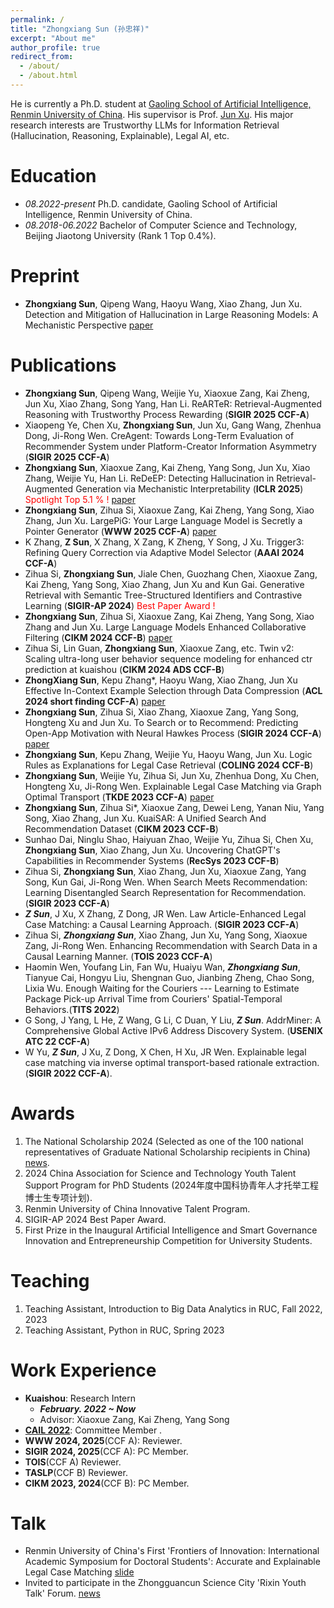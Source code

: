 ```yaml
---
permalink: /
title: "Zhongxiang Sun (孙忠祥)"
excerpt: "About me"
author_profile: true
redirect_from: 
  - /about/
  - /about.html
---
```


He is currently a Ph.D. student at [Gaoling School of Artificial Intelligence, Renmin University of China](http://ai.ruc.edu.cn/english/index.htm). His supervisor is Prof. [Jun Xu](https://scholar.google.com/citations?user=su14mcEAAAAJ). His major research interests are Trustworthy LLMs for Information Retrieval (Hallucination, Reasoning, Explainable), Legal AI, etc. 

Education
======
* *08.2022-present* Ph.D. candidate, Gaoling School of Artificial Intelligence, Renmin University of China.
* *08.2018-06.2022* Bachelor of Computer Science and Technology, Beijing Jiaotong University (Rank 1 Top 0.4%).

# Preprint
* **Zhongxiang Sun**, Qipeng Wang, Haoyu Wang, Xiao Zhang, Jun Xu. Detection and Mitigation of Hallucination in Large Reasoning Models: A Mechanistic Perspective [paper](https://arxiv.org/abs/2505.12886)

Publications
======
* **Zhongxiang Sun**, Qipeng Wang, Weijie Yu, Xiaoxue Zang, Kai Zheng, Jun Xu, Xiao Zhang, Song Yang, Han Li. ReARTeR: Retrieval-Augmented Reasoning with Trustworthy Process Rewarding (**SIGIR 2025 CCF-A**)
* Xiaopeng Ye, Chen Xu, **Zhongxiang Sun**, Jun Xu, Gang Wang, Zhenhua Dong, Ji-Rong Wen. CreAgent: Towards Long-Term Evaluation of Recommender System under Platform-Creator Information Asymmetry (**SIGIR 2025 CCF-A**)
* **Zhongxiang Sun**, Xiaoxue Zang, Kai Zheng, Yang Song, Jun Xu, Xiao Zhang, Weijie Yu, Han Li. ReDeEP: Detecting Hallucination in Retrieval-Augmented Generation via Mechanistic Interpretability (**ICLR 2025**) <span style="color:red;">Spotlight Top 5.1 % !</span> [paper](https://arxiv.org/pdf/2410.11414)
* **Zhongxiang Sun**, Zihua Si, Xiaoxue Zang, Kai Zheng, Yang Song, Xiao Zhang, Jun Xu. LargePiG: Your Large Language Model is Secretly a Pointer Generator (**WWW 2025 CCF-A**) [paper](https://arxiv.org/pdf/2410.11366)
* K Zhang, **Z Sun**, X Zhang, X Zang, K Zheng, Y Song, J Xu. Trigger3: Refining Query Correction via Adaptive Model Selector (**AAAI 2024 CCF-A**)
* Zihua Si, **Zhongxiang Sun**, Jiale Chen, Guozhang Chen, Xiaoxue Zang, Kai Zheng, Yang Song, Xiao Zhang, Jun Xu and Kun Gai. Generative Retrieval with Semantic Tree-Structured Identifiers and Contrastive Learning (**SIGIR-AP 2024**) <span style="color:red;">Best Paper Award !</span>
* **Zhongxiang Sun**, Zihua Si, Xiaoxue Zang, Kai Zheng, Yang Song, Xiao Zhang and Jun Xu. Large Language Models Enhanced Collaborative Filtering (**CIKM 2024 CCF-B**) [paper](https://arxiv.org/abs/2403.17688)
* Zihua Si, Lin Guan, **Zhongxiang Sun**, Xiaoxue Zang, etc. Twin v2: Scaling ultra-long user behavior sequence modeling for enhanced ctr prediction at kuaishou   (**CIKM 2024 ADS CCF-B**)
* **ZhongXiang Sun**, Kepu Zhang*, Haoyu Wang, Xiao Zhang, Jun Xu Effective In-Context Example Selection through Data Compression (**ACL 2024 short finding CCF-A**) [paper](../files/Effective_In_Context_Example_Selection_through_Data_Compression__ACL_.pdf)
* **Zhongxiang Sun**, Zihua Si, Xiao Zhang, Xiaoxue Zang, Yang Song, Hongteng Xu and Jun Xu. To Search or to Recommend: Predicting Open-App Motivation with Neural Hawkes Process  (**SIGIR 2024 CCF-A**) [paper](https://arxiv.org/abs/2404.03267)
* **Zhongxiang Sun**, Kepu Zhang, Weijie Yu, Haoyu Wang, Jun Xu. Logic Rules as Explanations for Legal Case Retrieval (**COLING 2024 CCF-B**)
* **Zhongxiang Sun**, Weijie Yu, Zihua Si, Jun Xu, Zhenhua Dong, Xu Chen, Hongteng Xu, Ji-Rong Wen. Explainable Legal Case Matching via Graph Optimal Transport (**TKDE 2023 CCF-A**) [paper](https://ieeexplore.ieee.org/stamp/stamp.jsp?tp=&arnumber=10285038)
*  **Zhongxiang Sun**, Zihua Si*, Xiaoxue Zang, Dewei Leng, Yanan Niu, Yang Song, Xiao Zhang, Jun Xu. KuaiSAR: A Unified Search And Recommendation Dataset (**CIKM 2023 CCF-B**)
* Sunhao Dai, Ninglu Shao, Haiyuan Zhao, Weijie Yu, Zihua Si, Chen Xu, **Zhongxiang Sun**, Xiao Zhang, Jun Xu. Uncovering ChatGPT's Capabilities in Recommender Systems (**RecSys 2023 CCF-B**)
* Zihua Si, **Zhongxiang Sun**, Xiao Zhang, Jun Xu, Xiaoxue Zang, Yang Song, Kun Gai, Ji-Rong Wen. When Search Meets Recommendation: Learning Disentangled Search Representation for Recommendation. (**SIGIR 2023 CCF-A**)
* ***Z Sun***, J Xu, X Zhang, Z Dong, JR Wen. Law Article-Enhanced Legal Case Matching: a Causal Learning Approach. (**SIGIR 2023 CCF-A**)
* Zihua Si, ***Zhongxiang Sun***, Xiao Zhang, Jun Xu, Yang Song, Xiaoxue Zang, Ji-Rong Wen. Enhancing Recommendation with Search Data in a Causal Learning Manner. (**TOIS 2023 CCF-A**)
* Haomin Wen, Youfang Lin, Fan Wu, Huaiyu Wan, ***Zhongxiang Sun***, Tianyue Cai, Hongyu Liu, Shengnan Guo, Jianbing Zheng, Chao Song, Lixia Wu. Enough Waiting for the Couriers --- Learning to Estimate Package Pick-up Arrival Time from Couriers' Spatial-Temporal Behaviors.(**TITS 2022**)
* G Song, J Yang, L He, Z Wang, G Li, C Duan, Y Liu, ***Z Sun***. AddrMiner: A Comprehensive Global Active IPv6 Address Discovery System. (**USENIX ATC 22 CCF-A**)
* W Yu, ***Z Sun***, J Xu, Z Dong, X Chen, H Xu, JR Wen. Explainable legal case matching via inverse optimal transport-based rationale extraction. (**SIGIR 2022 CCF-A**).

Awards
======
1. The National Scholarship 2024 (Selected as one of the 100 national representatives of Graduate National Scholarship recipients in China) [news](https://www.peopleapp.com/column/30048976446-500006240986).
2. 2024 China Association for Science and Technology Youth Talent Support Program for PhD Students (2024年度中国科协青年人才托举工程博士生专项计划).
3. Renmin University of China Innovative Talent Program.
4. SIGIR-AP 2024 Best Paper Award.
5. First Prize in the Inaugural Artificial Intelligence and Smart Governance Innovation and Entrepreneurship Competition for University Students.


Teaching
======
1. Teaching Assistant, Introduction to Big Data Analytics in RUC, Fall 2022, 2023
2. Teaching Assistant, Python in RUC, Spring 2023

Work Experience
======

- **Kuaishou**: Research Intern
  - ***February. 2022 ~ Now***
  - Advisor: Xiaoxue Zang, Kai Zheng, Yang Song
- [**CAIL 2022**](http://cail.cipsc.org.cn/index.html): Committee Member .
- **WWW 2024, 2025**(CCF A): Reviewer.
- **SIGIR 2024, 2025**(CCF A): PC Member.
- **TOIS**(CCF A) Reviewer.
- **TASLP**(CCF B) Reviewer.
- **CIKM 2023, 2024**(CCF B): PC Member.
    

Talk
======
- Renmin University of China's First 'Frontiers of Innovation: International Academic Symposium for Doctoral Students': Accurate and Explainable Legal Case Matching [slide](https://drive.google.com/file/d/1TxD8YiEUV4R7nvxL46bRJ_YGata4P8QZ/view?usp=sharing)
- Invited to participate in the Zhongguancun Science City 'Rixin Youth Talk' Forum. [news](https://mp.weixin.qq.com/s/_31wIQDcXwO5QquX6EUAMw) 



